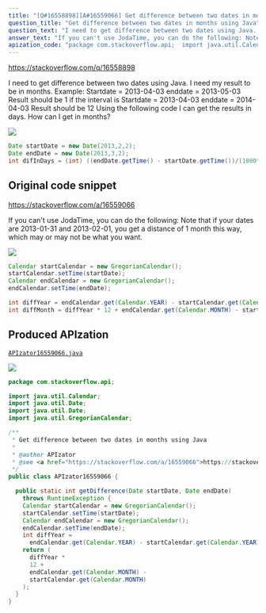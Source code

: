 ```yaml
---
title: "[Q#16558898][A#16559066] Get difference between two dates in months using Java"
question_title: "Get difference between two dates in months using Java"
question_text: "I need to get difference between two dates using Java. I need my result to be in months. Example: Startdate = 2013-04-03             enddate = 2013-05-03             Result should be 1 if the interval is Startdate = 2013-04-03             enddate = 2014-04-03             Result should be 12 Using the following code I can get the results in days. How can I get in months?"
answer_text: "If you can't use JodaTime, you can do the following: Note that if your dates are 2013-01-31 and 2013-02-01, you get a distance of 1 month this way, which may or may not be what you want."
apization_code: "package com.stackoverflow.api;  import java.util.Calendar; import java.util.Date; import java.util.Date; import java.util.GregorianCalendar;  /**  * Get difference between two dates in months using Java  *  * @author APIzator  * @see <a href=\"https://stackoverflow.com/a/16559066\">https://stackoverflow.com/a/16559066</a>  */ public class APIzator16559066 {    public static int getDifference(Date startDate, Date endDate)     throws RuntimeException {     Calendar startCalendar = new GregorianCalendar();     startCalendar.setTime(startDate);     Calendar endCalendar = new GregorianCalendar();     endCalendar.setTime(endDate);     int diffYear =       endCalendar.get(Calendar.YEAR) - startCalendar.get(Calendar.YEAR);     return (       diffYear *       12 +       endCalendar.get(Calendar.MONTH) -       startCalendar.get(Calendar.MONTH)     );   } }"
---
```


https://stackoverflow.com/q/16558898

I need to get difference between two dates using Java. I need my result to be in months.
Example:
Startdate = 2013-04-03 
           enddate = 2013-05-03 
           Result should be 1
if the interval is
Startdate = 2013-04-03 
           enddate = 2014-04-03 
           Result should be 12
Using the following code I can get the results in days. How can I get in months?


<div class="code-logo"><img src="/stackoverflow.png" /></div>

```java
Date startDate = new Date(2013,2,2);
Date endDate = new Date(2013,3,2);
int difInDays = (int) ((endDate.getTime() - startDate.getTime())/(1000*60*60*24));
```


## Original code snippet

https://stackoverflow.com/a/16559066

If you can&#x27;t use JodaTime, you can do the following:
Note that if your dates are 2013-01-31 and 2013-02-01, you get a distance of 1 month this way, which may or may not be what you want.

<div class="code-logo"><img src="/stackoverflow.png" /></div>

```java
Calendar startCalendar = new GregorianCalendar();
startCalendar.setTime(startDate);
Calendar endCalendar = new GregorianCalendar();
endCalendar.setTime(endDate);

int diffYear = endCalendar.get(Calendar.YEAR) - startCalendar.get(Calendar.YEAR);
int diffMonth = diffYear * 12 + endCalendar.get(Calendar.MONTH) - startCalendar.get(Calendar.MONTH);
```

## Produced APIzation

[`APIzator16559066.java`](https://github.com/pasqualesalza/apization-temp-data/raw/master/search/APIzator16559066.java)

<div class="code-logo"><img src="/apizator.png" /></div>

```java
package com.stackoverflow.api;

import java.util.Calendar;
import java.util.Date;
import java.util.Date;
import java.util.GregorianCalendar;

/**
 * Get difference between two dates in months using Java
 *
 * @author APIzator
 * @see <a href="https://stackoverflow.com/a/16559066">https://stackoverflow.com/a/16559066</a>
 */
public class APIzator16559066 {

  public static int getDifference(Date startDate, Date endDate)
    throws RuntimeException {
    Calendar startCalendar = new GregorianCalendar();
    startCalendar.setTime(startDate);
    Calendar endCalendar = new GregorianCalendar();
    endCalendar.setTime(endDate);
    int diffYear =
      endCalendar.get(Calendar.YEAR) - startCalendar.get(Calendar.YEAR);
    return (
      diffYear *
      12 +
      endCalendar.get(Calendar.MONTH) -
      startCalendar.get(Calendar.MONTH)
    );
  }
}

```